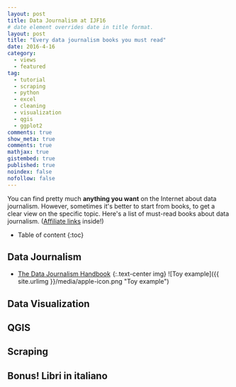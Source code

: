 ```yaml
---
layout: post
title: Data Journalism at IJF16
# date element overrides date in title format.
layout: post
title: "Every data journalism books you must read"
date: 2016-4-16
category: 
  - views
  - featured
tag:
  - tutorial
  - scraping
  - python
  - excel
  - cleaning
  - visualization
  - qgis
  - ggplot2
comments: true
show_meta: true
comments: true
mathjax: true
gistembed: true
published: true
noindex: false
nofollow: false
---
```


You can find pretty much **anything you want** on the Internet about data journalism. However, sometimes it's better to start from books, to get a clear view on the specific topic. Here's a list of must-read books about data journalism.
([Affiliate links](https://en.wikipedia.org/wiki/Affiliate_marketing) inside!)

<!--more-->

* Table of content
{:toc}

## Data Journalism

* <a  href="http://www.amazon.com/gp/product/1449330061/ref=as_li_tl?ie=UTF8&camp=1789&creative=9325&creativeASIN=1449330061&linkCode=as2&tag=damianobacci-20&linkId=SAYOEEXY4OVT4OGZ">The Data Journalism Handbook</a><img src="http://ir-na.amazon-adsystem.com/e/ir?t=damianobacci-20&l=as2&o=1&a=1449330061" width="1" height="1" border="0" alt="" style="border:none !important; margin:0px !important;" /> {:.text-center img}
![Toy example]({{ site.urlimg }}/media/apple-icon.png "Toy example")


## Data Visualization

## QGIS

## Scraping

## Bonus! Libri in italiano




